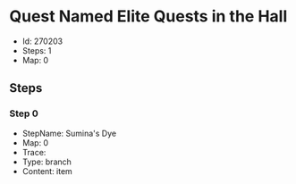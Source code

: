 # Quest Named Elite Quests in the Hall

- Id: 270203
- Steps: 1
- Map: 0

## Steps

### Step 0
- StepName:  Sumina's Dye
- Map:  0
- Trace:  
- Type:  branch
- Content:  item



